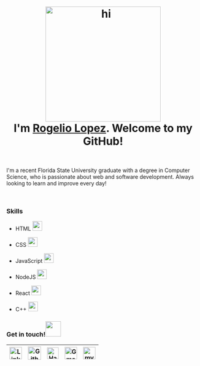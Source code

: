 <h1 align="center"><img src="https://media.giphy.com/media/26xBukhJ0i8KXADYc/giphy.gif" alt = "hi" height="300px"> <br >I'm <a href="https://www.linkedin.com/in/rogelio-j-lopez/">Rogelio Lopez</a>. Welcome to my GitHub!</h1>

<br>

<p>I'm a recent Florida State University graduate with a degree in Computer Science, who is passionate about web and software development. Always looking to learn and improve every day!</p>

<br>

<h3>
  Skills
</h3>

- HTML <img src="https://upload.wikimedia.org/wikipedia/commons/thumb/6/61/HTML5_logo_and_wordmark.svg/512px-HTML5_logo_and_wordmark.svg.png" height="25px">
    
- CSS <img src="https://upload.wikimedia.org/wikipedia/commons/thumb/d/d5/CSS3_logo_and_wordmark.svg/1200px-CSS3_logo_and_wordmark.svg.png" height="25px">

- JavaScript <img src="https://cdn.worldvectorlogo.com/logos/javascript-1.svg" height="25px">

- NodeJS <img src="https://www.brainfuel.io/images/node-js-new.png" height="25px">

- React <img src="https://upload.wikimedia.org/wikipedia/commons/thumb/a/a7/React-icon.svg/1280px-React-icon.svg.png" height="25px">

- C++ <img src="https://upload.wikimedia.org/wikipedia/commons/thumb/1/18/ISO_C%2B%2B_Logo.svg/306px-ISO_C%2B%2B_Logo.svg.png" height="25px">

<h3>
Get in touch!<img src="https://media.giphy.com/media/mGo8dkPOF6GLm/giphy.gif" height="40px">
</h3>

| [<img src="https://www.svgrepo.com/show/57068/linkedin.svg" alt="Linkedin Logo" width="32">](https://www.linkedin.com/in/rogelio-j-lopez/) | [<img src="https://cdn.svgporn.com/logos/github-icon.svg" alt="Github logo" width="34">](https://github.com/rogelio-lopez) | [<img src="https://cdn.worldvectorlogo.com/logos/hackerrank.svg" alt="HackerRank Logo" width="30">](https://www.hackerrank.com/rogejlopez) | [<img src="https://github.com/tusharnankani/tusharnankani/blob/master/Assets/Gmail.svg" alt="Gmail logo" height="32">](mailto:rogejlopez@gmail.com) | [<img src="https://www.svgrepo.com/show/293019/web-website.svg" alt="my site" height="32">](https://rogeliolopez.com)
|:---:|:---:|:---:|:---:|:---:|
<br>
<br>

